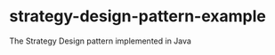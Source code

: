 strategy-design-pattern-example
===============================

The Strategy Design pattern implemented in Java
